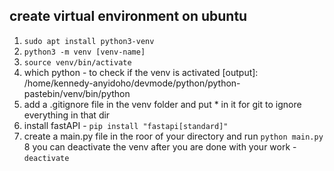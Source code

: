 ## create virtual environment on ubuntu
 
1. `sudo apt install python3-venv`
2. `python3 -m venv [venv-name]`
3. `source venv/bin/activate`
4. which python - to check if the venv is activated 
[output]: /home/kennedy-anyidoho/devmode/python/python-pastebin/venv/bin/python
5. add a .gitignore file in the venv folder and put * in it for git to ignore everything in that dir
6. install fastAPI - `pip install "fastapi[standard]"`
7. create a main.py file in the roor of your directory and run `python main.py`
8 you can deactivate the venv after you are done with your work - `deactivate`
